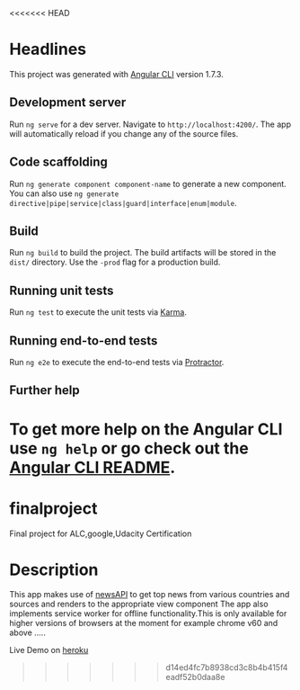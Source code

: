 <<<<<<< HEAD
# Headlines

This project was generated with [Angular CLI](https://github.com/angular/angular-cli) version 1.7.3.

## Development server

Run `ng serve` for a dev server. Navigate to `http://localhost:4200/`. The app will automatically reload if you change any of the source files.

## Code scaffolding

Run `ng generate component component-name` to generate a new component. You can also use `ng generate directive|pipe|service|class|guard|interface|enum|module`.

## Build

Run `ng build` to build the project. The build artifacts will be stored in the `dist/` directory. Use the `-prod` flag for a production build.

## Running unit tests

Run `ng test` to execute the unit tests via [Karma](https://karma-runner.github.io).

## Running end-to-end tests

Run `ng e2e` to execute the end-to-end tests via [Protractor](http://www.protractortest.org/).

## Further help

To get more help on the Angular CLI use `ng help` or go check out the [Angular CLI README](https://github.com/angular/angular-cli/blob/master/README.md).
=======
# finalproject
Final project for ALC,google,Udacity Certification
# Description
This app makes use of [newsAPI](newsapi.org) to get top news from various countries and sources and renders to the appropriate view component
The app also implements service worker for offline functionality.This is only available for higher versions of browsers at the moment for example chrome v60 and above .....

Live Demo on [heroku](https://alcheadlines.herokuapp.com)
>>>>>>> d14ed4fc7b8938cd3c8b4b415f4eadf52b0daa8e
